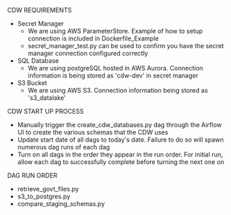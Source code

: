 CDW REQUIREMENTS
- Secret Manager
  - We are using AWS ParameterStore. Example of how to setup connection is included in Dockerfile_Example
  - secret_manager_test.py can be used to confirm you have the secret manager connection configured correctly
- SQL Database
  - We are using  postgreSQL hosted in AWS Aurora.  Connection information is being stored as 'cdw-dev' in secret manager
- S3 Bucket
  - We are using AWS S3. Connection information being stored as 's3_datalake'

CDW START UP PROCESS
- Manually trigger the create_cdw_databases.py dag through the Airflow UI to create the various schemas that the CDW uses
- Update start date of all dags to today's date. Failure to do so will spawn numerous dag runs of each dag
- Turn on all dags in the order they appear in the run order. For initial run, allow each dag to successfully complete before turning the next one on

DAG RUN ORDER
- retrieve_govt_files.py
- s3_to_postgres.py
- compare_staging_schemas.py